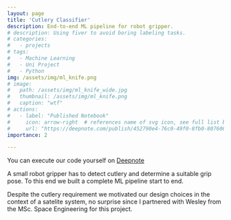 ```yaml
---
layout: page
title: 'Cutlery Classifier'
description: End-to-end ML pipeline for robot gripper.
# description: Using fiver to avoid boring labeling tasks.
# categories:
#   - projects
# tags:
#   - Machine Learning
#   - Uni Project
#   - Python
img: /assets/img/ml_knife.png
# image:
#   path: /assets/img/ml_knife_wide.jpg
#   thumbnail: /assets/img/ml_knife.png
#   caption: "wtf"
# actions:
#   - label: "Published Notebook"
#     icon: arrow-right  # references name of svg icon, see full list below
#     url: "https://deepnote.com/publish/452790e4-76c0-49f0-8fb0-80760653c8f0"
importance: 2

---
```


You can execute our code yourself on [Deepnote](https://deepnote.com/project/452790e4-76c0-49f0-8fb0-80760653c8f0)


A small robot gripper has to detect cutlery and determine a suitable grip pose. To this end we built a complete ML pipeline start to end.

Despite the cutlery requirement we motivated our design choices in the context of a satelite system, no surprise since I partnered with Wesley from the MSc. Space Engineering for this project.

<!-- The general ML cookbook looks something like this:

1. **Overview**
  - make a plan
2. **get the data**
	- representiveness
	- need to annotate
	- use simulation to obtain data (well suited for reinforcement learning)
3. **Inspect Data, gain insights**
	- GOAL: develop intuition
	- find outliers
	- determine physical meaning
4. **Prepare data**
	- GOAL: expose the underlying patterns to the ML algorithm
		- how2translate 'task' to 'ML problem'
	- Feature selection/ feature engineering
	- what do the measurements represent
	- data compression
		- which variance is informative
		- which variance can be removed
	- data transforms to deal with:
		- missing values
5. **Explore different models**
	- for robotics fast inference required as part of control loop
	- training time more forgiving
	- "more data vs. better model" ROI consideration
6. **Fine tune your model**
	- Optimise hyperparameters
7. **Present your solution**
	-  ensure results are reproducible
8. **Launch, monitor and maintain your system**

So we went though the pipeline for the challenge at hand and our results can be seen in the published notebook. -->


